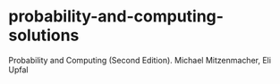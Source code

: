 # probability-and-computing-solutions
Probability and Computing (Second Edition). Michael Mitzenmacher, Eli Upfal
